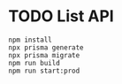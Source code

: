 # TODO List API

```
npm install
npx prisma generate
npx prisma migrate
npm run build
npm run start:prod
```
